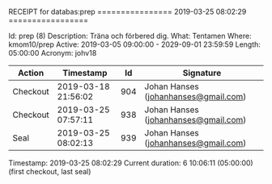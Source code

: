 RECEIPT for databas:prep
================ 2019-03-25 08:02:29 =================

Id:          prep (8)
Description: Träna och förbered dig.
What:        Tentamen
Where:       kmom10/prep
Active:      2019-03-05 09:00:00 - 2029-09-01 23:59:59
Length:      05:00:00
Acronym:     johv18

| Action   | Timestamp           | Id    | Signature |
|----------|---------------------|-------|-----------|
| Checkout | 2019-03-18 21:56:02 |   904 | Johan Hanses (johanhanses@gmail.com) |
| Checkout | 2019-03-25 07:57:11 |   938 | Johan Hanses (johanhanses@gmail.com) |
| Seal     | 2019-03-25 08:02:13 |   939 | Johan Hanses (johanhanses@gmail.com) |

Timestamp:        2019-03-25 08:02:29
Current duration: 6 10:06:11 (05:00:00) (first checkout, last seal)

